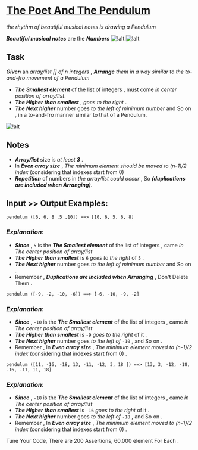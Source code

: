 # [The Poet And The Pendulum](https://www.codewars.com/kata/the-poet-and-the-pendulum "https://www.codewars.com/kata/5bd776533a7e2720c40000e5")

*the rhythm of beautiful musical notes is drawing a Pendulum* 

**_Beautiful musical notes_** are the **_Numbers_**  ![!alt](https://i.imgur.com/mdX8dJP.png) ![!alt](https://i.imgur.com/mdX8dJP.png)

## Task

**_Given_** an *array/list [] of n integers* , **_Arrange_** *them in a way similar to the to-and-fro movement of a Pendulum* 

* **_The Smallest element_** of the list of integers , must come *in center position of array/list*.
* **_The Higher than smallest_** , *goes to the right* . 
* **_The Next higher_** number goes *to the left of minimum number* and So on , in a to-and-fro manner similar to that of a Pendulum.

![!alt](https://i.imgur.com/xWoPbdq.png)

## Notes

* **_Array/list_** size is *at least **_3_*** .
* In **_Even array size_** , *The minimum element should be moved to (n-1)/2 index* (considering that indexes start from 0)
* **_Repetition_** of numbers in *the array/list could occur* , So **_(duplications are included when Arranging)_**.

## Input >> Output Examples:

```
pendulum ([6, 6, 8 ,5 ,10]) ==> [10, 6, 5, 6, 8]
```

### **_Explanation_**:

* **_Since_** , `5` is the **_The Smallest element_** of the list of integers , came *in The center position of array/list*
* **_The Higher than smallest_** is `6`  *goes to the right* of `5` .  
* **_The Next higher_** number goes *to the left of minimum number* and So on .
* Remember , **_Duplications are included when Arranging_** , Don't Delete Them .

```
pendulum ([-9, -2, -10, -6]) ==> [-6, -10, -9, -2]
```

### **_Explanation_**:

* **_Since_** , `-10` is the **_The Smallest element_** of the list of integers , came *in The center position of array/list*
* **_The Higher than smallest_** is `-9`  *goes to the right* of it .  
* **_The Next higher_** number goes *to the left of* `-10` , and So on .
* Remember , In **_Even array size_** , *The minimum element moved to (n-1)/2 index* (considering that indexes start from 0) .

```
pendulum ([11, -16, -18, 13, -11, -12, 3, 18 ]) ==> [13, 3, -12, -18, -16, -11, 11, 18]
```

### **_Explanation_**:

* **_Since_** , `-18` is the **_The Smallest element_** of the list of integers , came *in The center position of array/list*
* **_The Higher than smallest_** is `-16`  *goes to the right* of it .  
* **_The Next higher_** number goes *to the left of*  `-18` , and So on .
* Remember , In **_Even array size_** , *The minimum element moved to (n-1)/2 index* (considering that indexes start from 0) .

Tune Your Code, There are 200 Assertions, 60.000 element For Each .